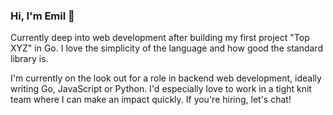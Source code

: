 ### Hi, I'm Emil 👋
Currently deep into web development after building my first project "Top XYZ" in Go. I love the simplicity of the language and how good the standard library is.

I'm currently on the look out for a role in backend web development, ideally writing Go, JavaScript or Python. I'd especially love to work in a tight knit team where I can make an impact quickly. If you're hiring, let's chat!
